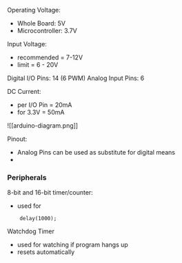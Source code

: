 Operating Voltage:
- Whole Board: 5V
- Microcontroller: 3.7V

Input Voltage: 
- recommended = 7-12V
- limit = 6 - 20V

Digital I/O Pins: 14 (6 PWM)
Analog Input Pins: 6

DC Current:
- per I/O Pin = 20mA
- for 3.3V = 50mA


![[arduino-diagram.png]]

Pinout:
- Analog Pins can be used as substitute for digital means
- 
### Peripherals
8-bit and 16-bit timer/counter:
- used for
```
	delay(1000);
```
Watchdog Timer
- used for watching if program hangs up
- resets automatically 

